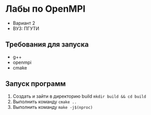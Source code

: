 # Лабы по OpenMPI
- Вариант 2
- ВУЗ: ПГУТИ


## Требования для запуска
- g++
- openmpi
- cmake


## Запуск программ
1. Создать и зайти в директорию build `mkdir build && cd build`
2. Выполнить команду `cmake ..`
3. Выполнить команду `make -j$(nproc)`
